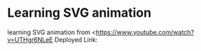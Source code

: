 # Learning SVG animation

learning SVG animation from <<https://www.youtube.com/watch?v=UTHgr6NLeE>
Deployed Link:
